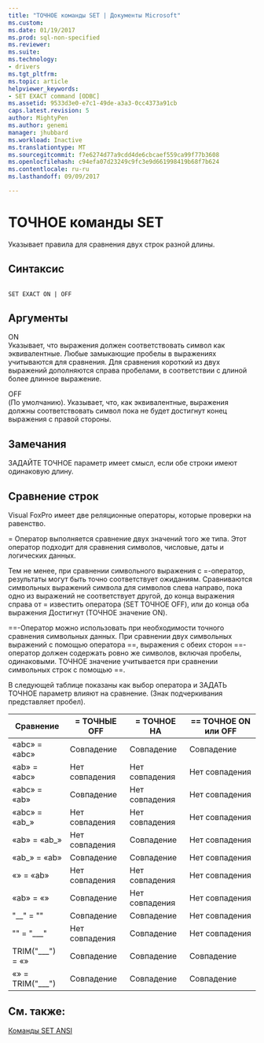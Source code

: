 ```yaml
---
title: "ТОЧНОЕ команды SET | Документы Microsoft"
ms.custom: 
ms.date: 01/19/2017
ms.prod: sql-non-specified
ms.reviewer: 
ms.suite: 
ms.technology:
- drivers
ms.tgt_pltfrm: 
ms.topic: article
helpviewer_keywords:
- SET EXACT command [ODBC]
ms.assetid: 9533d3e0-e7c1-49de-a3a3-0cc4373a91cb
caps.latest.revision: 5
author: MightyPen
ms.author: genemi
manager: jhubbard
ms.workload: Inactive
ms.translationtype: MT
ms.sourcegitcommit: f7e6274d77a9cdd4de6cbcaef559ca99f77b3608
ms.openlocfilehash: c94efa07d23249c9fc3e9d661998419b68f7b624
ms.contentlocale: ru-ru
ms.lasthandoff: 09/09/2017

---
```

# <a name="set-exact-command"></a>ТОЧНОЕ команды SET
Указывает правила для сравнения двух строк разной длины.  
  
## <a name="syntax"></a>Синтаксис  
  
```  
  
SET EXACT ON | OFF  
```  
  
## <a name="arguments"></a>Аргументы  
 ON  
 Указывает, что выражения должен соответствовать символ как эквивалентные. Любые замыкающие пробелы в выражениях учитываются для сравнения. Для сравнения короткий из двух выражений дополняются справа пробелами, в соответствии с длиной более длинное выражение.  
  
 OFF  
 (По умолчанию). Указывает, что, как эквивалентные, выражения должны соответствовать символ пока не будет достигнут конец выражения с правой стороны.  
  
## <a name="remarks"></a>Замечания  
 ЗАДАЙТЕ ТОЧНОЕ параметр имеет смысл, если обе строки имеют одинаковую длину.  
  
## <a name="string-comparisons"></a>Сравнение строк  
 Visual FoxPro имеет две реляционные операторы, которые проверки на равенство.  
  
 = Оператор выполняется сравнение двух значений того же типа. Этот оператор подходит для сравнения символов, числовые, даты и логических данных.  
  
 Тем не менее, при сравнении символьного выражения с =-оператор, результаты могут быть точно соответствует ожиданиям. Сравниваются символьных выражений символа для символов слева направо, пока одно из выражений не соответствует другой, до конца выражения справа от = известить оператора (SET ТОЧНОЕ OFF), или до конца оба выражения Достигнут (ТОЧНОЕ значение ON).  
  
 ==-Оператор можно использовать при необходимости точного сравнения символьных данных. При сравнении двух символьных выражений с помощью оператора ==, выражения с обеих сторон ==-оператор должен содержать ровно же символов, включая пробелы, одинаковыми. ТОЧНОЕ значение учитывается при сравнении символьных строк с помощью ==.  
  
 В следующей таблице показаны как выбор оператора и ЗАДАТЬ ТОЧНОЕ параметр влияют на сравнение. (Знак подчеркивания представляет пробел).  
  
|Сравнение|= ТОЧНЫЕ OFF|= ТОЧНОЕ НА|== ТОЧНОЕ ON или OFF|  
|----------------|------------------|-----------------|--------------------------|  
|«abc» = «abc»|Совпадение|Совпадение|Совпадение|  
|«ab» = «abc»|Нет совпадения|Нет совпадения|Нет совпадения|  
|«abc» = «ab»|Совпадение|Нет совпадения|Нет совпадения|  
|«abc» = «ab_»|Нет совпадения|Нет совпадения|Нет совпадения|  
|«ab» = «ab_»|Нет совпадения|Совпадение|Нет совпадения|  
|«ab_» = «ab»|Совпадение|Совпадение|Нет совпадения|  
|«» = «ab»|Нет совпадения|Нет совпадения|Нет совпадения|  
|«ab» = «»|Совпадение|Нет совпадения|Нет совпадения|  
|"__" = ""|Совпадение|Совпадение|Нет совпадения|  
|"" = "___"|Нет совпадения|Совпадение|Нет совпадения|  
|TRIM("___") = «»|Совпадение|Совпадение|Совпадение|  
|«» = TRIM("___")|Совпадение|Совпадение|Совпадение|  
  
## <a name="see-also"></a>См. также:  
 [Команды SET ANSI](../../odbc/microsoft/set-ansi-command.md)

